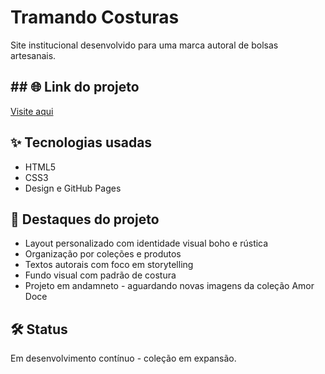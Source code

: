 # Tramando Costuras

Site institucional desenvolvido para uma marca autoral de bolsas artesanais.

## ## 🌐 Link do projeto
[Visite aqui](https://izipapa.github.io/TRAMANDO-COSTURAS/)

## ✨ Tecnologias usadas
- HTML5
- CSS3
- Design e GitHub Pages

## 🧵 Destaques do projeto
- Layout personalizado com identidade visual boho e rústica
- Organização por coleções e produtos
- Textos autorais com foco em storytelling
- Fundo visual com padrão de costura
- Projeto em andamneto - aguardando novas imagens da coleção Amor Doce

## 🛠️ Status
Em desenvolvimento contínuo - coleção em expansão.